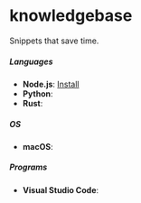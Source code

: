 # knowledgebase
Snippets that save time.

##### Languages
- **Node.js**: [Install](node.js/install.md)
- **Python**:
- **Rust**:

##### OS
- **macOS**:

##### Programs
- **Visual Studio Code**:
